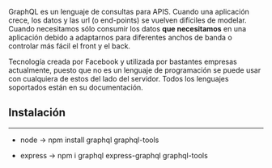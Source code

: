 GraphQL es un lenguaje de consultas para APIS. Cuando una aplicación crece, los datos y las url (o end-points) se vuelven difíciles de modelar. Cuando necesitamos sólo consumir los datos **que necesitamos** en una aplicación debido a adaptarnos para diferentes anchos de banda o controlar más fácil el front y el back. 

Tecnología creada por Facebook y utilizada por bastantes empresas actualmente, puesto que no es un lenguaje de programación se puede usar con cualquiera de estos del lado del servidor. Todos los lenguajes soportados están en su documentación.

## Instalación
---

- node -> npm install graphql graphql-tools

- express -> npm i graphql express-graphql graphql-tools

